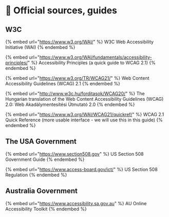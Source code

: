 # 📑 Official sources, guides

## W3C

{% embed url="https://www.w3.org/WAI/" %}
W3C Web Accessibility Initiative (WAI)
{% endembed %}

{% embed url="https://www.w3.org/WAI/fundamentals/accessibility-principles/" %}
Accessibility Principles (a quick guide to WCAG 2.1)
{% endembed %}

{% embed url="https://www.w3.org/TR/WCAG21/" %}
Web Content Accessibility Guidelines (WCAG) 2.1
{% endembed %}

{% embed url="http://www.w3c.hu/forditasok/WCAG20/" %}
The Hungarian translation of the Web Content Accessibility Guidelines (WCAG) 2.0: Web Akadálymentesítési Útmutató 2.0
{% endembed %}

{% embed url="https://www.w3.org/WAI/WCAG21/quickref/" %}
WCAG 2.1 Quick Reference (more usable interface - we will use this in this guide)
{% endembed %}

## The USA Government

{% embed url="https://www.section508.gov" %}
US Section 508 Government Guide
{% endembed %}

{% embed url="https://www.access-board.gov/ict/" %}
US Section 508 Regulation
{% endembed %}

## Australia Government

{% embed url="https://www.accessibility.sa.gov.au" %}
AU Online Accessibility Toolkit
{% endembed %}
